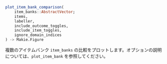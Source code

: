 ```julia
plot_item_bank_comparison(
    item_banks::AbstractVector;
    items,
    labeller,
    include_outcome_toggles,
    include_item_toggles,
    ignore_domain_indices
) -> Makie.Figure

```

複数のアイテムバンク `item_banks` の比較をプロットします。オプションの説明については、`plot_item_bank` を参照してください。
